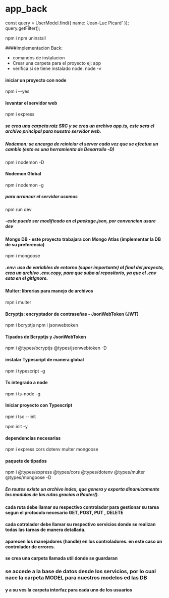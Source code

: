 # app_back

const query = UserModel.find({ name: 'Jean-Luc Picard' });
query.getFilter();

npm i 
npm uninstall

####Implementacion Back:

- comandos de instalacion
- Crear una carpeta para el proyecto ej: app
- verifica si se tiene instalado node.
node -v 

####  iniciar un proyecto con node
npm i  --yes

#### levantar el servidor web 
npm i express

##### se crea una carpeta raiz SRC y se crea un archivo app.ts, este sera el archivo principal para nuestro servidor web.

##### Nodemon: se encarga de reiniciar el server cada vez que se efectua un cambio (esto es una herramienta de Desarrollo -D)
npm i nodemon -D

#### Nodemon Global
npm i nodemon -g

##### para arrancar el servidor usamos 
npm run dev
##### -este puede ser modificado en el package.json, por convencion usare dev

#### Mongo DB - este proyecto trabajara con Mongo Atlas (implementar la DB de su preferencia)
npm i mongoose

##### .env: uso de variables de entorno (super importante) al final del proyecto, crea un archivo .env.copy, para que suba al repositorio, ya que el .env esta en el gitIgnore.

#### Multer: librerias para manejo de archivos
mpn i multer

#### Bcryptjs: encryptador de contraseñas - JsonWebToken (JWT)
npm i bcryptjs
npm i jsonwebtoken

#### Tipados de Bcryptjs y JsonWebToken
npm i @types/bcryptjs @types/jsonwebtoken -D

#### instalar Typescript de manera global
npm i typescript -g

#### Ts integrado a node
npm i ts-node -g

#### Iniciar proyecto con Typescript
npm i tsc --init

npm init -y

#### dependencias necesarias
npm i express cors dotenv multer mongoose

#### paquete de tipados
npm i @types/express @types/cors @types/dotenv @types/multer @types/mongoose -D

##### En routes existe un archivo index, que genera y exporta dinamicamente los modulos de las rutas gracias a Router().

#### cada ruta debe llamar su respectivo controlador para gestionar su tarea segun el protocolo necesario GET, POST, PUT , DELETE
#### cada cotrolador debe llamar su respectivo servicios donde se realizan todas las tareas de manera detallada. 


#### aparecen los manejadores (handle) en los controladores. en este caso un controlador de errores.
#### se crea una carpeta llamada util donde se guardaran

### se accede a la base de datos desde los servicios, por lo cual nace la carpeta MODEL para nuestros modelos ed las DB

#### y a su ves la carpeta interfaz para cada uno de los usuarios
